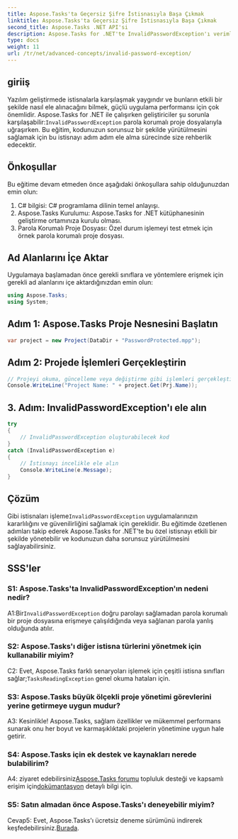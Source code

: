 ```yaml
---
title: Aspose.Tasks'ta Geçersiz Şifre İstisnasıyla Başa Çıkmak
linktitle: Aspose.Tasks'ta Geçersiz Şifre İstisnasıyla Başa Çıkmak
second_title: Aspose.Tasks .NET API'si
description: Aspose.Tasks for .NET'te InvalidPasswordException'ı verimli bir şekilde nasıl yöneteceğinizi öğrenin. Bu adım adım kılavuzla kodunuzun sorunsuz bir şekilde yürütülmesini sağlayın.
type: docs
weight: 11
url: /tr/net/advanced-concepts/invalid-password-exception/
---
```

## giriiş

 Yazılım geliştirmede istisnalarla karşılaşmak yaygındır ve bunların etkili bir şekilde nasıl ele alınacağını bilmek, güçlü uygulama performansı için çok önemlidir. Aspose.Tasks for .NET ile çalışırken geliştiriciler şu sorunla karşılaşabilir:`InvalidPasswordException` parola korumalı proje dosyalarıyla uğraşırken. Bu eğitim, kodunuzun sorunsuz bir şekilde yürütülmesini sağlamak için bu istisnayı adım adım ele alma sürecinde size rehberlik edecektir.

## Önkoşullar

Bu eğitime devam etmeden önce aşağıdaki önkoşullara sahip olduğunuzdan emin olun:

1. C# bilgisi: C# programlama dilinin temel anlayışı.
2. Aspose.Tasks Kurulumu: Aspose.Tasks for .NET kütüphanesinin geliştirme ortamınıza kurulu olması.
3. Parola Korumalı Proje Dosyası: Özel durum işlemeyi test etmek için örnek parola korumalı proje dosyası.

## Ad Alanlarını İçe Aktar

Uygulamaya başlamadan önce gerekli sınıflara ve yöntemlere erişmek için gerekli ad alanlarını içe aktardığınızdan emin olun:

```csharp
using Aspose.Tasks;
using System;

```

## Adım 1: Aspose.Tasks Proje Nesnesini Başlatın

```csharp
var project = new Project(DataDir + "PasswordProtected.mpp");
```

## Adım 2: Projede İşlemleri Gerçekleştirin

```csharp
// Projeyi okuma, güncelleme veya değiştirme gibi işlemleri gerçekleştirin.
Console.WriteLine("Project Name: " + project.Get(Prj.Name));
```

## 3. Adım: InvalidPasswordException'ı ele alın

```csharp
try
{
    // InvalidPasswordException oluşturabilecek kod
}
catch (InvalidPasswordException e)
{
    // İstisnayı incelikle ele alın
    Console.WriteLine(e.Message);
}
```

## Çözüm

 Gibi istisnaları işleme`InvalidPasswordException` uygulamalarınızın kararlılığını ve güvenilirliğini sağlamak için gereklidir. Bu eğitimde özetlenen adımları takip ederek Aspose.Tasks for .NET'te bu özel istisnayı etkili bir şekilde yönetebilir ve kodunuzun daha sorunsuz yürütülmesini sağlayabilirsiniz.

## SSS'ler

### S1: Aspose.Tasks'ta InvalidPasswordException'ın nedeni nedir?

 A1:Bir`InvalidPasswordException` doğru parolayı sağlamadan parola korumalı bir proje dosyasına erişmeye çalışıldığında veya sağlanan parola yanlış olduğunda atılır.

### S2: Aspose.Tasks'ı diğer istisna türlerini yönetmek için kullanabilir miyim?

 C2: Evet, Aspose.Tasks farklı senaryoları işlemek için çeşitli istisna sınıfları sağlar;`TasksReadingException` genel okuma hataları için.

### S3: Aspose.Tasks büyük ölçekli proje yönetimi görevlerini yerine getirmeye uygun mudur?

A3: Kesinlikle! Aspose.Tasks, sağlam özellikler ve mükemmel performans sunarak onu her boyut ve karmaşıklıktaki projelerin yönetimine uygun hale getirir.

### S4: Aspose.Tasks için ek destek ve kaynakları nerede bulabilirim?

 A4: ziyaret edebilirsiniz[Aspose.Tasks forumu](https://forum.aspose.com/c/tasks/15) topluluk desteği ve kapsamlı erişim için[dokümantasyon](https://reference.aspose.com/tasks/net/) detaylı bilgi için.

### S5: Satın almadan önce Aspose.Tasks'ı deneyebilir miyim?

 Cevap5: Evet, Aspose.Tasks'ı ücretsiz deneme sürümünü indirerek keşfedebilirsiniz.[Burada](https://releases.aspose.com/).